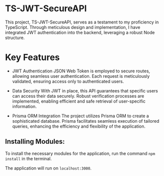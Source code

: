 # TS-JWT-SecureAPI

This project, TS-JWT-SecureAPI, serves as a testament to my proficiency in TypeScript. Through meticulous design and implementation, I have integrated JWT authentication into the backend, leveraging a robust Node structure.

# Key Features
- JWT Authentication
JSON Web Token is employed to secure routes, allowing seamless user authentication. Each request is meticulously validated, ensuring access only to authenticated users.

- Data Security
With JWT in place, this API guarantees that specific users can access their data securely. Robust verification processes are implemented, enabling efficient and safe retrieval of user-specific information.

- Prisma ORM Integration
The project utilizes Prisma ORM to create a sophisticated database. Prisma facilitates seamless execution of tailored queries, enhancing the efficiency and flexibility of the application.




## Installing Modules:

To install the necessary modules for the application, run the command `npm install` in the terminal.

The application will run on `localhost:3000`.
